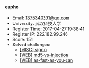 #### eupho  

* Email: 1375340291@qq.com  
* University: 武汉科技大学  
* Register Time: 2017-04-27 19:38:41  
* Register IP: 222.182.99.246  
* Score: 151  
* Solved challenges: 
  * [[MISC] signin](https://github.com/SniperOJ/Challenges/blob/master/web/signin.json)  
  * [[WEB] md5-vs-injection](https://github.com/SniperOJ/Challenges/blob/master/web/md5-vs-injection.json)  
  * [[WEB] as-fast-as-you-can](https://github.com/SniperOJ/Challenges/blob/master/web/as-fast-as-you-can.json)  
